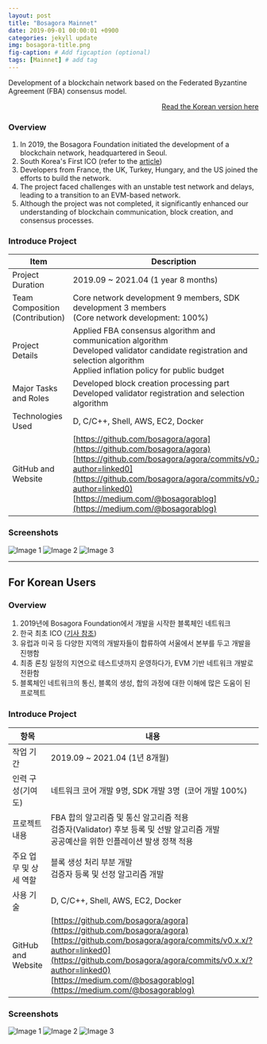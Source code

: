 ```yaml
---
layout: post
title: "Bosagora Mainnet"
date: 2019-09-01 00:00:01 +0900
categories: jekyll update
img: bosagora-title.png
fig-caption: # Add figcaption (optional)
tags: [Mainnet] # add tag
---
```

Development of a blockchain network based on the Federated Byzantine Agreement (FBA) consensus model.

<div style="text-align: right;">
    <a href="#for-korean-users">Read the Korean version here</a> 
</div>

### Overview
1. In 2019, the Bosagora Foundation initiated the development of a blockchain network, headquartered in Seoul.
2. South Korea's First ICO (refer to the [article](https://www.the-blockchain.com/2017/05/06/south-koreas-boscoin-announces-ico-may-10th-2017/))
3. Developers from France, the UK, Turkey, Hungary, and the US joined the efforts to build the network.
4. The project faced challenges with an unstable test network and delays, leading to a transition to an EVM-based network.
5. Although the project was not completed, it significantly enhanced our understanding of blockchain communication, block creation, and consensus processes.

### Introduce Project

| Item                            | Description                                                                                                                                                                                                                                                                                |
| ------------------------------- | ------------------------------------------------------------------------------------------------------------------------------------------------------------------------------------------------------------------------------------------------------------------------------------------ |
| Project Duration                | 2019.09 ~ 2021.04 (1 year 8 months)                                                                                                                                                                                                                                                        |
| Team Composition (Contribution) | Core network development 9 members, SDK development 3 members <br> (Core network development: 100%)                                                                                                                                                                                        |
| Project Details                 | Applied FBA consensus algorithm and communication algorithm <br> Developed validator candidate registration and selection algorithm <br> Applied inflation policy for public budget                                                                                                        |
| Major Tasks and Roles           | Developed block creation processing part <br> Developed validator registration and selection algorithm                                                                                                                                                                                     |
| Technologies Used               | D, C/C++, Shell, AWS, EC2, Docker                                                                                                                                                                                                                                                          |
| GitHub and Website              | [https://github.com/bosagora/agora](https://github.com/bosagora/agora) <br> [https://github.com/bosagora/agora/commits/v0.x.x/?author=linked0](https://github.com/bosagora/agora/commits/v0.x.x/?author=linked0) <br> [https://medium.com/@bosagorablog](https://medium.com/@bosagorablog) |

### Screenshots
![Image 1]({{site.baseurl}}/assets/img/bosagora-1.png)
![Image 2]({{site.baseurl}}/assets/img/bosagora-2.png)
![Image 3]({{site.baseurl}}/assets/img/bosagora-3.png)

---
## For Korean Users
### Overview
1. 2019년에 Bosagora Foundation에서 개발을 시작한 블록체인 네트워크
2. 한국 최초 ICO ([기사 참조](https://www.the-blockchain.com/2017/05/06/south-koreas-boscoin-announces-ico-may-10th-2017/))
3. 유럽과 미국 등 다양한 지역의 개발자들이 합류하여 서울에서 본부를 두고 개발을 진행함
4. 최종 론칭 일정의 지연으로 테스트넷까지 운영하다가, EVM 기반 네트워크 개발로 전환함
5. 블록체인 네트워크의 통신, 블록의 생성, 합의 과정에 대한 이해에 많은 도움이 된 프로젝트

### Introduce Project

| 항목                   | 내용                                                                                                                                                                                                                                                                                       |
| ---------------------- | ------------------------------------------------------------------------------------------------------------------------------------------------------------------------------------------------------------------------------------------------------------------------------------------ |
| 작업 기간              | 2019.09 ~ 2021.04 (1년 8개월)                                                                                                                                                                                                                                                              |
| 인력 구성(기여도)      | 네트워크 코어 개발 9명, SDK 개발 3명  (코어 개발 100%)                                                                                                                                                                                                                                     |
| 프로젝트 내용          | FBA 합의 알고리즘 및 통신 알고리즘 적용 <br> 검증자(Validator) 후보 등록 및 선발 알고리즘 개발 <br> 공공예산을 위한 인플레이션 발생 정책 적용                                                                                                                                              |
| 주요 업무 및 상세 역할 | 블록 생성 처리 부분 개발 <br> 검증자 등록 및 선정 알고리즘 개발                                                                                                                                                                                                                            |
| 사용 기술              | D, C/C++, Shell, AWS, EC2, Docker                                                                                                                                                                                                                                                          |
| GitHub and Website     | [https://github.com/bosagora/agora](https://github.com/bosagora/agora) <br> [https://github.com/bosagora/agora/commits/v0.x.x/?author=linked0](https://github.com/bosagora/agora/commits/v0.x.x/?author=linked0) <br> [https://medium.com/@bosagorablog](https://medium.com/@bosagorablog) |


### Screenshots
![Image 1]({{site.baseurl}}/assets/img/bosagora-1.png)
![Image 2]({{site.baseurl}}/assets/img/bosagora-2.png)
![Image 3]({{site.baseurl}}/assets/img/bosagora-3.png)